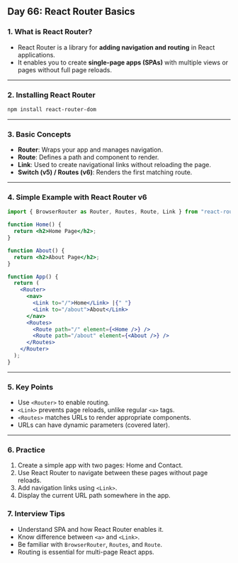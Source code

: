 ## Day 66: React Router Basics

### 1. What is React Router?

* React Router is a library for **adding navigation and routing** in React applications.
* It enables you to create **single-page apps (SPAs)** with multiple views or pages without full page reloads.

---

### 2. Installing React Router

```bash
npm install react-router-dom
```

---

### 3. Basic Concepts

* **Router**: Wraps your app and manages navigation.
* **Route**: Defines a path and component to render.
* **Link**: Used to create navigational links without reloading the page.
* **Switch (v5) / Routes (v6)**: Renders the first matching route.

---

### 4. Simple Example with React Router v6

```jsx
import { BrowserRouter as Router, Routes, Route, Link } from "react-router-dom";

function Home() {
  return <h2>Home Page</h2>;
}

function About() {
  return <h2>About Page</h2>;
}

function App() {
  return (
    <Router>
      <nav>
        <Link to="/">Home</Link> |{" "}
        <Link to="/about">About</Link>
      </nav>
      <Routes>
        <Route path="/" element={<Home />} />
        <Route path="/about" element={<About />} />
      </Routes>
    </Router>
  );
}
```

---

### 5. Key Points

* Use `<Router>` to enable routing.
* `<Link>` prevents page reloads, unlike regular `<a>` tags.
* `<Routes>` matches URLs to render appropriate components.
* URLs can have dynamic parameters (covered later).

---

### 6. Practice

<div class="practice">

1. Create a simple app with two pages: Home and Contact.
2. Use React Router to navigate between these pages without page reloads.
3. Add navigation links using `<Link>`.
4. Display the current URL path somewhere in the app.

</div>

<div class="section-break"></div>

### 7. Interview Tips

* Understand SPA and how React Router enables it.
* Know difference between `<a>` and `<Link>`.
* Be familiar with `BrowserRouter`, `Routes`, and `Route`.
* Routing is essential for multi-page React apps.

<div class="section-break"></div>
